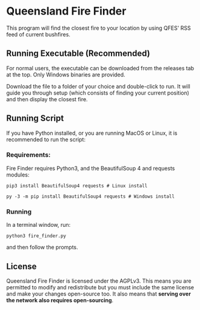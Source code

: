 # Queensland Fire Finder
This program will find the closest fire to your location by using QFES' RSS feed of current bushfires.

## Running Executable (Recommended)
For normal users, the executable can be downloaded from the releases tab at the top. Only Windows binaries are provided.

Download the file to a folder of your choice and double-click to run. It will guide you through setup (which consists of finding your current position) and then display the closest fire.

## Running Script
If you have Python installed, or you are running MacOS or Linux, it is recommended to run the script:

### Requirements:
Fire Finder requires Python3, and the BeautifulSoup 4 and requests modules:
```shell
pip3 install BeautifulSoup4 requests # Linux install
```

```shell
py -3 -m pip install BeautifulSoup4 requests # Windows install
```
### Running
In a terminal window, run:
```shell
python3 fire_finder.py
```
and then follow the prompts.

## License
Queensland Fire Finder is licensed under the AGPLv3. This means you are permitted to modify and redistribute but you must include the same license and make your changes open-source too. It also means that **serving over the network also requires open-sourcing**.
